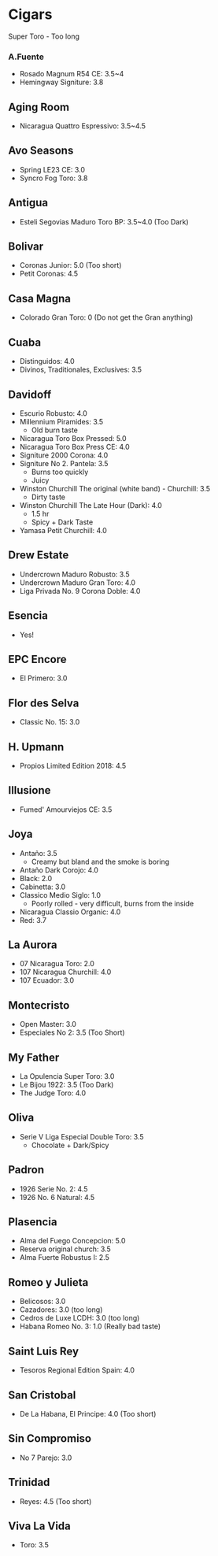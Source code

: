 
# Cigars

Super Toro - Too long

### A.Fuente
* Rosado Magnum R54 CE: 3.5~4
* Hemingway Signiture: 3.8

## Aging Room
* Nicaragua Quattro Espressivo: 3.5~4.5

## Avo Seasons
* Spring LE23 CE: 3.0
* Syncro Fog Toro: 3.8

## Antigua
* Esteli Segovias Maduro Toro BP: 3.5~4.0 (Too Dark)

## Bolivar
* Coronas Junior: 5.0 (Too short)
* Petit Coronas: 4.5

## Casa Magna
* Colorado Gran Toro: 0 (Do not get the Gran anything)

## Cuaba
* Distinguidos: 4.0
* Divinos, Traditionales, Exclusives: 3.5

## Davidoff
* Escurio Robusto: 4.0
* Millennium Piramides: 3.5
  * Old burn taste
* Nicaragua Toro Box Pressed: 5.0
* Nicaragua Toro Box Press CE: 4.0
* Signiture 2000 Corona: 4.0
* Signiture No 2. Pantela: 3.5
  * Burns too quickly
  * Juicy
* Winston Churchill The original (white band) - Churchill: 3.5
  * Dirty taste
* Winston Churchill The Late Hour (Dark): 4.0
  * 1.5 hr
  * Spicy + Dark Taste
* Yamasa Petit Churchill: 4.0

## Drew Estate
* Undercrown Maduro Robusto: 3.5
* Undercrown Maduro Gran Toro: 4.0
* Liga Privada No. 9 Corona Doble: 4.0

## Esencia
* Yes!

## EPC Encore
* El Primero: 3.0

## Flor des Selva
* Classic No. 15: 3.0

## H. Upmann
* Propios Limited Edition 2018: 4.5

## Illusione
* Fumed' Amourviejos CE: 3.5

## Joya
* Antaño: 3.5
  * Creamy but bland and the smoke is boring
* Antaño Dark Corojo: 4.0
* Black: 2.0
* Cabinetta: 3.0
* Classico Medio Siglo: 1.0
  * Poorly rolled - very difficult, burns from the inside
* Nicaragua Classio Organic: 4.0
* Red: 3.7

## La Aurora
* 07 Nicaragua Toro: 2.0
* 107 Nicaragua Churchill: 4.0
* 107 Ecuador: 3.0

## Montecristo
* Open Master: 3.0
* Especiales No 2: 3.5 (Too Short)

## My Father
* La Opulencia Super Toro: 3.0
* Le Bijou 1922: 3.5 (Too Dark)
* The Judge Toro: 4.0

## Oliva
* Serie V Liga Especial Double Toro: 3.5
  * Chocolate + Dark/Spicy

## Padron
* 1926 Serie No. 2: 4.5
* 1926 No. 6 Natural: 4.5

## Plasencia
* Alma del Fuego Concepcion: 5.0
* Reserva original church: 3.5
* Alma Fuerte Robustus I: 2.5

## Romeo y Julieta
* Belicosos: 3.0
* Cazadores: 3.0 (too long)
* Cedros de Luxe LCDH: 3.0 (too long)
* Habana Romeo No. 3: 1.0 (Really bad taste)

## Saint Luis Rey
* Tesoros Regional Edition Spain: 4.0

## San Cristobal
* De La Habana, El Principe: 4.0 (Too short)

## Sin Compromiso
* No 7 Parejo: 3.0

## Trinidad
* Reyes: 4.5 (Too short)

## Viva La Vida
* Toro: 3.5
